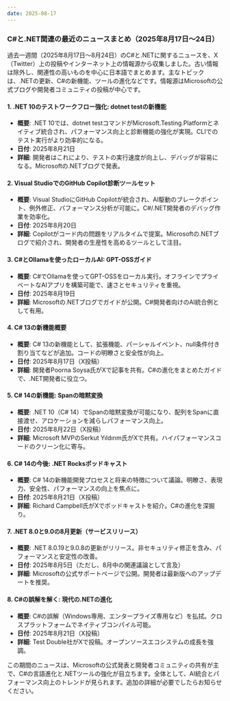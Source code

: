 ```yaml
---
date: 2025-08-17
---
```

### C#と.NET関連の最近のニュースまとめ（2025年8月17日～24日）

過去一週間（2025年8月17日～8月24日）のC#と.NETに関するニュースを、X（Twitter）上の投稿やインターネット上の情報源から収集しました。古い情報は除外し、関連性の高いものを中心に日本語でまとめます。主なトピックは、.NETの更新、C#の新機能、ツールの進化などです。情報源はMicrosoftの公式ブログや開発者コミュニティの投稿が中心です。

#### 1. **.NET 10のテストワークフロー強化: dotnet testの新機能**
   - **概要**: .NET 10では、dotnet testコマンドがMicrosoft.Testing.Platformとネイティブ統合され、パフォーマンス向上と診断機能の強化が実現。CLIでのテスト実行がより効率的になる。
   - **日付**: 2025年8月21日
   - **詳細**: 開発者はこれにより、テストの実行速度が向上し、デバッグが容易になる。Microsoftの.NETブログで発表。

#### 2. **Visual StudioでのGitHub Copilot診断ツールセット**
   - **概要**: Visual StudioにGitHub Copilotが統合され、AI駆動のブレークポイント、例外修正、パフォーマンス分析が可能に。C#/.NET開発者のデバッグ作業を効率化。
   - **日付**: 2025年8月20日
   - **詳細**: Copilotがコード内の問題をリアルタイムで提案。Microsoftの.NETブログで紹介され、開発者の生産性を高めるツールとして注目。

#### 3. **C#とOllamaを使ったローカルAI: GPT-OSSガイド**
   - **概要**: C#でOllamaを使ってGPT-OSSをローカル実行。オフラインでプライベートなAIアプリを構築可能で、速さとセキュリティを重視。
   - **日付**: 2025年8月19日
   - **詳細**: Microsoftの.NETブログでガイドが公開。C#開発者向けのAI統合例として有用。

#### 4. **C# 13の新機能概要**
   - **概要**: C# 13の新機能として、拡張機能、パーシャルイベント、null条件付き割り当てなどが追加。コードの明瞭さと安全性が向上。
   - **日付**: 2025年8月17日（X投稿）
   - **詳細**: 開発者Poorna Soysa氏がXで記事を共有。C#の進化をまとめたガイドで、.NET開発者に役立つ。 

#### 5. **C# 14の新機能: Span<T>の暗黙変換**
   - **概要**: .NET 10（C# 14）でSpan<T>の暗黙変換が可能になり、配列をSpan<T>に直接渡せ、アロケーションを減らしパフォーマンス向上。
   - **日付**: 2025年8月22日（X投稿）
   - **詳細**: Microsoft MVPのSerkut Yıldırım氏がXで共有。ハイパフォーマンスコードのクリーン化に寄与。

#### 6. **C# 14の今後: .NET Rocksポッドキャスト**
   - **概要**: C# 14の新機能開発プロセスと将来の特徴について議論。明瞭さ、表現力、安全性、パフォーマンスの向上を焦点に。
   - **日付**: 2025年8月21日（X投稿）
   - **詳細**: Richard Campbell氏がXでポッドキャストを紹介。C#の進化を深掘り。

#### 7. **.NET 8.0と9.0の8月更新（サービスリリース）**
   - **概要**: .NET 8.0.19と9.0.8の更新がリリース。非セキュリティ修正を含み、パフォーマンスと安定性の改善。
   - **日付**: 2025年8月5日（ただし、8月中の関連議論として言及）
   - **詳細**: Microsoftの公式サポートページで公開。開発者は最新版へのアップデートを推奨。 

#### 8. **C#の誤解を解く: 現代の.NETの進化**
   - **概要**: C#の誤解（Windows専用、エンタープライズ専用など）を払拭。クロスプラットフォームでネイティブコンパイル可能。
   - **日付**: 2025年8月21日（X投稿）
   - **詳細**: Test Double社がXで投稿。オープンソースエコシステムの成長を強調。

この期間のニュースは、Microsoftの公式発表と開発者コミュニティの共有が主で、C#の言語進化と.NETツールの強化が目立ちます。全体として、AI統合とパフォーマンス向上のトレンドが見られます。追加の詳細が必要でしたらお知らせください。